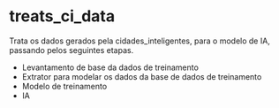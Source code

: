 # treats_ci_data

Trata os dados gerados pela cidades_inteligentes, para o modelo de IA, passando pelos seguintes etapas.
- Levantamento de base da dados de treinamento
- Extrator para modelar os dados da base de dados de treinamento
- Modelo de treinamento
- IA